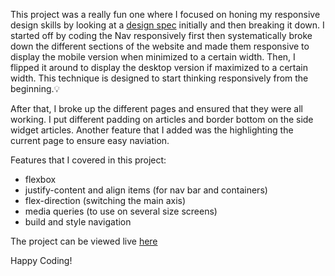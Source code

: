 This project was a really fun one where I focused on honing my responsive design skills by looking at a [design spec](https://xd.adobe.com/spec/75d448ea-569a-4b7e-721b-9bbd3b2b97b9-03e5/grid) initially and then breaking it down. I started off by coding the Nav responsively first then systematically broke down the different sections of the website and made them responsive to display the mobile version when minimized to a certain width. Then, I flipped it around to display the desktop version if maximized to a certain width. This technique is designed to start thinking responsively from the beginning.💡 

After that, I broke up the different pages and ensured that they were all working. I put different padding on articles and border bottom on the side widget articles. Another feature that I added was the highlighting the current page to ensure easy naviation. 


Features that I covered in this project:
- flexbox
- justify-content and align items (for nav bar and containers)
- flex-direction (switching the main axis)
- media queries (to use on several size screens)
- build and style navigation

The project can be viewed live [here](https://zenidith.github.io/responsive-site/)

Happy Coding!
